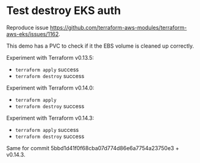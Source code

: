 # Test destroy EKS auth

Reproduce issue <https://github.com/terraform-aws-modules/terraform-aws-eks/issues/1162>.

This demo has a PVC to check if it the EBS volume is cleaned up correctly.

Experiment with Terraform v0.13.5:

- `terraform apply` success
- `terraform destroy` success

Experiment with Terraform v0.14.0:

- `terraform apply`
- `terraform destroy` success

Experiment with Terraform v0.14.3:

- `terraform apply` success
- `terraform destroy` success

Same for commit 5bbd1d41f0f68cba07d774d86e6a7754a23750e3 + v0.14.3.
